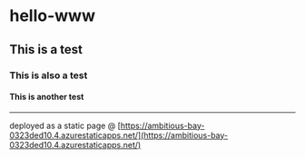 # hello-www
 
## This is a test

### This is also a test

#### This is another test

***

deployed as a static page @ [https://ambitious-bay-0323ded10.4.azurestaticapps.net/](https://ambitious-bay-0323ded10.4.azurestaticapps.net/)

